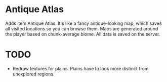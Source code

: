 Antique Atlas
=============

Adds item Antique Atlas. It's like a fancy antique-looking map, which saves all visited locations so you can browse them.
Maps are generated around the player based on chunk-average biome. All data is saved on the server.

TODO
====
* Redraw textures for plains. Plains have to look more distinct from unexplored regions.
